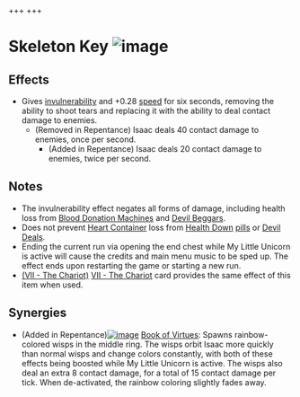 +++
+++

 # Skeleton Key ![image](/image/Skeleton_Key.png) 


Effects
---------


* Gives [invulnerability](/wiki/Invulnerability "Invulnerability") and +0.28 [speed](/wiki/Speed "Speed") for six seconds, removing the ability to shoot tears and replacing it with the ability to deal contact damage to enemies.
	+ (Removed in Repentance) Isaac deals 40 contact damage to enemies, once per second.
		- (Added in Repentance) Isaac deals 20 contact damage to enemies, twice per second.


Notes
-------


* The invulnerability effect negates all forms of damage, including health loss from [Blood Donation Machines](/wiki/Blood_Donation_Machine "Blood Donation Machine") and [Devil Beggars](/wiki/Devil_Beggar "Devil Beggar").
* Does not prevent [Heart Container](/wiki/Heart_Container "Heart Container") loss from [Health Down](/wiki/Health_Down "Health Down") [pills](/wiki/Pills "Pills") or [Devil Deals](/wiki/Devil_Room "Devil Room").
* Ending the current run via opening the end chest while My Little Unicorn is active will cause the credits and main menu music to be sped up. The effect ends upon restarting the game or starting a new run.
* [(VII - The Chariot)](/wiki/Cards_and_Runes "VII - The Chariot") [VII - The Chariot](/wiki/Cards_and_Runes "Cards and Runes") card provides the same effect of this item when used.


Synergies
-----------


* (Added in Repentance)[![image](/image/Book_of_Virtues.png)](/wiki/Book_of_Virtues "Book of Virtues") [Book of Virtues](/wiki/Book_of_Virtues "Book of Virtues"): Spawns rainbow-colored wisps in the middle ring. The wisps orbit Isaac more quickly than normal wisps and change colors constantly, with both of these effects being boosted while My Little Unicorn is active. The wisps also deal an extra 8 contact damage, for a total of 15 contact damage per tick. When de-activated, the rainbow coloring slightly fades away.


